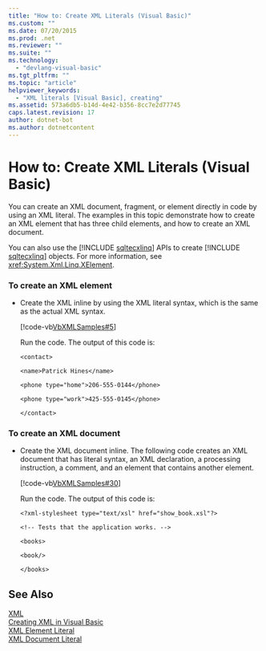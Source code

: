 ```yaml
---
title: "How to: Create XML Literals (Visual Basic)"
ms.custom: ""
ms.date: 07/20/2015
ms.prod: .net
ms.reviewer: ""
ms.suite: ""
ms.technology: 
  - "devlang-visual-basic"
ms.tgt_pltfrm: ""
ms.topic: "article"
helpviewer_keywords: 
  - "XML literals [Visual Basic], creating"
ms.assetid: 573a6db5-b14d-4e42-b356-8cc7e2d77745
caps.latest.revision: 17
author: dotnet-bot
ms.author: dotnetcontent
---
```

# How to: Create XML Literals (Visual Basic)
You can create an XML document, fragment, or element directly in code by using an XML literal. The examples in this topic demonstrate how to create an XML element that has three child elements, and how to create an XML document.  
  
 You can also use the [!INCLUDE [sqltecxlinq](~/includes/sqltecxlinq-md.md)] APIs to create [!INCLUDE [sqltecxlinq](~/includes/sqltecxlinq-md.md)] objects. For more information, see <xref:System.Xml.Linq.XElement>.  
  
### To create an XML element  
  
- Create the XML inline by using the XML literal syntax, which is the same as the actual XML syntax.  
  
   [!code-vb[VbXMLSamples#5](../../../../visual-basic/language-reference/operators/codesnippet/VisualBasic/how-to-create-xml-literals_1.vb)]  
  
   Run the code. The output of this code is:  
  
   `<contact>`  
  
   `<name>Patrick Hines</name>`  
  
   `<phone type="home">206-555-0144</phone>`  
  
   `<phone type="work">425-555-0145</phone>`  
  
   `</contact>`  
  
### To create an XML document  
  
- Create the XML document inline. The following code creates an XML document that has literal syntax, an XML declaration, a processing instruction, a comment, and an element that contains another element.  
  
   [!code-vb[VbXMLSamples#30](../../../../visual-basic/language-reference/operators/codesnippet/VisualBasic/how-to-create-xml-literals_2.vb)]  
  
   Run the code. The output of this code is:  
  
   `<?xml-stylesheet type="text/xsl" href="show_book.xsl"?>`  
  
   `<!-- Tests that the application works. -->`  
  
   `<books>`  
  
   `<book/>`  
  
   `</books>`  
  
## See Also  
 [XML](../../../../visual-basic/programming-guide/language-features/xml/index.md)  
 [Creating XML in Visual Basic](../../../../visual-basic/programming-guide/language-features/xml/creating-xml.md)  
 [XML Element Literal](../../../../visual-basic/language-reference/xml-literals/xml-element-literal.md)  
 [XML Document Literal](../../../../visual-basic/language-reference/xml-literals/xml-document-literal.md)

